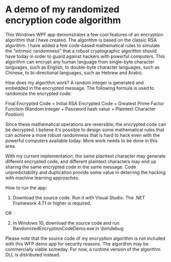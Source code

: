 # A demo of my randomized encryption code algorithm

This Windows WPF app demonstrates a few cool features of an encryption algorithm that I have created. The algorithm is based on the classic RSA algorithm. I have added a few code-based mathematical rules to simulate the "intrinsic randomness" that a robust cryptographic algorithm should have today in order to guard against hackers with powerful computers. This algorithm can encrypt any human language from single-byte character languages, such as English, to double-byte character languages, such as Chinese, to bi-directional languages, such as Hebrew and Arabic.

How does my algorithm work? A random integer is generated and embedded in the encrypted message. The following formula is used to randomize the encrypted code:

Final Encrypted Code = Initial RSA Encrypted Code + Greatest Prime Factor Function (Random Integer + Password hash value + Plaintext Character Position)

Since these mathematical operations are reversible, the encrypted code can be decrypted. I believe it's possible to design some mathematical rules that can achieve a more robust randomness that is hard to hack even with the powerful computers available today. More work needs to be done in this area. 

With my current implementation, the same plaintext character may generate different encrypted code, and different plaintext characters may end up sharing the same encrypted code in the same message. Code unpredictability and duplication provide some value in deterring the hacking with machine learning approaches.

How to run the app:

1) Download the source code. Run it with Visual Studio. The .NET Framework 4.71 or higher is required. 
  
  OR
  
2) In Windows 10, download the source code and run RandomizedEncryptionCodeDemo.exe in \bin\debug

Please note that the source code of my encryption algorithm is not included with this WFP demo app for security reasons. The algorithm may be commercially viable someday. For now, a runtime version of the algorithm DLL is distributed instead.
